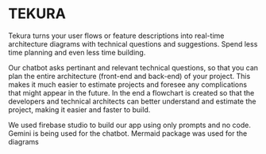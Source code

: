 # TEKURA

Tekura turns your user flows or feature descriptions into real-time architecture diagrams with technical questions and suggestions. Spend less time planning and even less time building.

Our chatbot asks pertinant and relevant technical questions, so that you can plan the entire architecture (front-end and back-end) of your project. This makes it much easier to estimate projects and foresee any complications that might appear in the future.
In the end a flowchart is created so that the developers and technical architects can better understand and estimate the project, making it easier and faster to build.

We used firebase studio to build our app using only prompts and no code.
Gemini is being used for the chatbot.
Mermaid package was used for the diagrams

